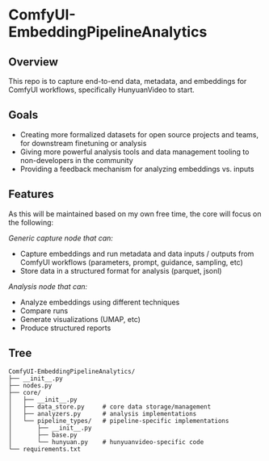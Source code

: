 # ComfyUI-EmbeddingPipelineAnalytics

## Overview

This repo is to capture end-to-end data, metadata, and embeddings for ComfyUI workflows, specifically HunyuanVideo to start.

## Goals

- Creating more formalized datasets for open source projects and teams, for downstream finetuning or analysis
- Giving more powerful analysis tools and data management tooling to non-developers in the community
- Providing a feedback mechanism for analyzing embeddings vs. inputs

## Features

As this will be maintained based on my own free time, the core will focus on the following:

*Generic capture node that can:*

- Capture embeddings and run metadata and data inputs / outputs from ComfyUI workflows (parameters, prompt, guidance, sampling, etc)
- Store data in a structured format for analysis (parquet, jsonl)

*Analysis node that can:*

- Analyze embeddings using different techniques
- Compare runs
- Generate visualizations (UMAP, etc)
- Produce structured reports

## Tree

```
ComfyUI-EmbeddingPipelineAnalytics/
├── __init__.py
├── nodes.py              
├── core/
│   ├── __init__.py
│   ├── data_store.py     # core data storage/management
│   ├── analyzers.py      # analysis implementations
│   └── pipeline_types/   # pipeline-specific implementations
│       ├── __init__.py
│       ├── base.py       
│       └── hunyuan.py    # hunyuanvideo-specific code
└── requirements.txt
```
